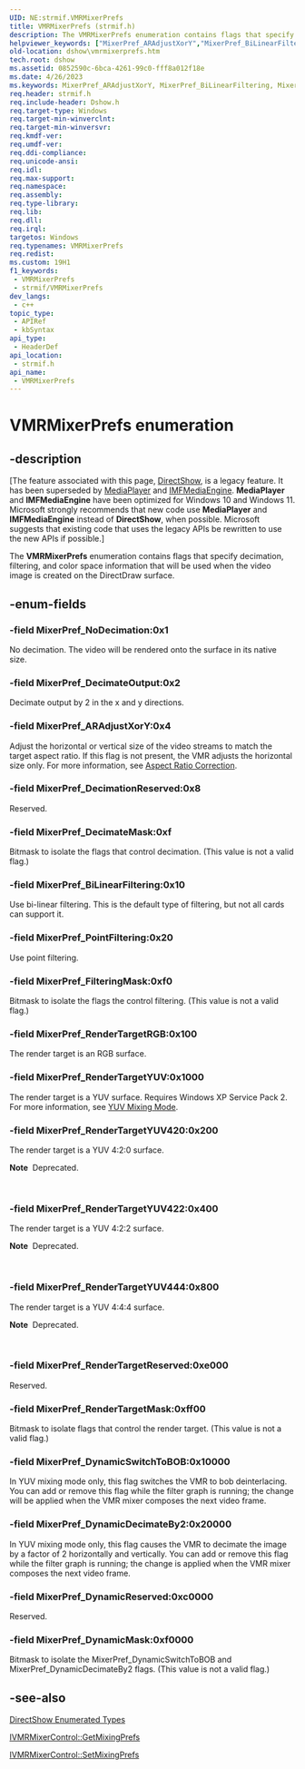 ```yaml
---
UID: NE:strmif.VMRMixerPrefs
title: VMRMixerPrefs (strmif.h)
description: The VMRMixerPrefs enumeration contains flags that specify decimation, filtering, and color space information that will be used when the video image is created on the DirectDraw surface.
helpviewer_keywords: ["MixerPref_ARAdjustXorY","MixerPref_BiLinearFiltering","MixerPref_DecimateMask","MixerPref_DecimateOutput","MixerPref_DecimationReserved","MixerPref_DynamicDecimateBy2","MixerPref_DynamicMask","MixerPref_DynamicReserved","MixerPref_DynamicSwitchToBOB","MixerPref_FilteringMask","MixerPref_NoDecimation","MixerPref_PointFiltering","MixerPref_RenderTargetMask","MixerPref_RenderTargetRGB","MixerPref_RenderTargetReserved","MixerPref_RenderTargetYUV","MixerPref_RenderTargetYUV420","MixerPref_RenderTargetYUV422","MixerPref_RenderTargetYUV444","VMRMixerPrefs","VMRMixerPrefs enumeration [DirectShow]","VMRMixerPrefsEnumeration","dshow.vmrmixerprefs","strmif/MixerPref_ARAdjustXorY","strmif/MixerPref_BiLinearFiltering","strmif/MixerPref_DecimateMask","strmif/MixerPref_DecimateOutput","strmif/MixerPref_DecimationReserved","strmif/MixerPref_DynamicDecimateBy2","strmif/MixerPref_DynamicMask","strmif/MixerPref_DynamicReserved","strmif/MixerPref_DynamicSwitchToBOB","strmif/MixerPref_FilteringMask","strmif/MixerPref_NoDecimation","strmif/MixerPref_PointFiltering","strmif/MixerPref_RenderTargetMask","strmif/MixerPref_RenderTargetRGB","strmif/MixerPref_RenderTargetReserved","strmif/MixerPref_RenderTargetYUV","strmif/MixerPref_RenderTargetYUV420","strmif/MixerPref_RenderTargetYUV422","strmif/MixerPref_RenderTargetYUV444","strmif/VMRMixerPrefs"]
old-location: dshow\vmrmixerprefs.htm
tech.root: dshow
ms.assetid: 0852590c-6bca-4261-99c0-fff8a012f18e
ms.date: 4/26/2023
ms.keywords: MixerPref_ARAdjustXorY, MixerPref_BiLinearFiltering, MixerPref_DecimateMask, MixerPref_DecimateOutput, MixerPref_DecimationReserved, MixerPref_DynamicDecimateBy2, MixerPref_DynamicMask, MixerPref_DynamicReserved, MixerPref_DynamicSwitchToBOB, MixerPref_FilteringMask, MixerPref_NoDecimation, MixerPref_PointFiltering, MixerPref_RenderTargetMask, MixerPref_RenderTargetRGB, MixerPref_RenderTargetReserved, MixerPref_RenderTargetYUV, MixerPref_RenderTargetYUV420, MixerPref_RenderTargetYUV422, MixerPref_RenderTargetYUV444, VMRMixerPrefs, VMRMixerPrefs enumeration [DirectShow], VMRMixerPrefsEnumeration, dshow.vmrmixerprefs, strmif/MixerPref_ARAdjustXorY, strmif/MixerPref_BiLinearFiltering, strmif/MixerPref_DecimateMask, strmif/MixerPref_DecimateOutput, strmif/MixerPref_DecimationReserved, strmif/MixerPref_DynamicDecimateBy2, strmif/MixerPref_DynamicMask, strmif/MixerPref_DynamicReserved, strmif/MixerPref_DynamicSwitchToBOB, strmif/MixerPref_FilteringMask, strmif/MixerPref_NoDecimation, strmif/MixerPref_PointFiltering, strmif/MixerPref_RenderTargetMask, strmif/MixerPref_RenderTargetRGB, strmif/MixerPref_RenderTargetReserved, strmif/MixerPref_RenderTargetYUV, strmif/MixerPref_RenderTargetYUV420, strmif/MixerPref_RenderTargetYUV422, strmif/MixerPref_RenderTargetYUV444, strmif/VMRMixerPrefs
req.header: strmif.h
req.include-header: Dshow.h
req.target-type: Windows
req.target-min-winverclnt: 
req.target-min-winversvr: 
req.kmdf-ver: 
req.umdf-ver: 
req.ddi-compliance: 
req.unicode-ansi: 
req.idl: 
req.max-support: 
req.namespace: 
req.assembly: 
req.type-library: 
req.lib: 
req.dll: 
req.irql: 
targetos: Windows
req.typenames: VMRMixerPrefs
req.redist: 
ms.custom: 19H1
f1_keywords:
 - VMRMixerPrefs
 - strmif/VMRMixerPrefs
dev_langs:
 - c++
topic_type:
 - APIRef
 - kbSyntax
api_type:
 - HeaderDef
api_location:
 - strmif.h
api_name:
 - VMRMixerPrefs
---
```


# VMRMixerPrefs enumeration


## -description

\[The feature associated with this page, [DirectShow](/windows/win32/directshow/directshow), is a legacy feature. It has been superseded by [MediaPlayer](/uwp/api/Windows.Media.Playback.MediaPlayer) and [IMFMediaEngine](/windows/win32/api/mfmediaengine/nn-mfmediaengine-imfmediaengine). **MediaPlayer** and **IMFMediaEngine** have been optimized for Windows 10 and Windows 11. Microsoft strongly recommends that new code use **MediaPlayer** and **IMFMediaEngine** instead of **DirectShow**, when possible. Microsoft suggests that existing code that uses the legacy APIs be rewritten to use the new APIs if possible.\]

The <b>VMRMixerPrefs</b> enumeration contains flags that specify decimation, filtering, and color space information that will be used when the video image is created on the DirectDraw surface.

## -enum-fields

### -field MixerPref_NoDecimation:0x1

No decimation. The video will be rendered onto the surface in its native size.

### -field MixerPref_DecimateOutput:0x2

Decimate output by 2 in the x and y directions.

### -field MixerPref_ARAdjustXorY:0x4

Adjust the horizontal or vertical size of the video streams to match the target aspect ratio. If this flag is not present, the VMR adjusts the horizontal size only. For more information, see <a href="/windows/desktop/DirectShow/aspect-ratio-correction">Aspect Ratio Correction</a>.

### -field MixerPref_DecimationReserved:0x8

Reserved.

### -field MixerPref_DecimateMask:0xf

Bitmask to isolate the flags that control decimation. (This value is not a valid flag.)

### -field MixerPref_BiLinearFiltering:0x10

Use bi-linear filtering. This is the default type of filtering, but not all cards can support it.

### -field MixerPref_PointFiltering:0x20

Use point filtering.

### -field MixerPref_FilteringMask:0xf0

Bitmask to isolate the flags the control filtering. (This value is not a valid flag.)

### -field MixerPref_RenderTargetRGB:0x100

The render target is an RGB surface.

### -field MixerPref_RenderTargetYUV:0x1000

The render target is a YUV surface. Requires Windows XP Service Pack 2. For more information, see <a href="/windows/desktop/DirectShow/yuv-mixing-mode">YUV Mixing Mode</a>.

### -field MixerPref_RenderTargetYUV420:0x200

The render target is a YUV 4:2:0 surface. <div class="alert"><b>Note</b>  Deprecated.</div>
<div> </div>

### -field MixerPref_RenderTargetYUV422:0x400

The render target is a YUV 4:2:2 surface. <div class="alert"><b>Note</b>  Deprecated.</div>
<div> </div>

### -field MixerPref_RenderTargetYUV444:0x800

The render target is a YUV 4:4:4 surface. <div class="alert"><b>Note</b>  Deprecated.</div>
<div> </div>

### -field MixerPref_RenderTargetReserved:0xe000

Reserved.

### -field MixerPref_RenderTargetMask:0xff00

Bitmask to isolate flags that control the render target. (This value is not a valid flag.)

### -field MixerPref_DynamicSwitchToBOB:0x10000

In YUV mixing mode only, this flag switches the VMR to bob deinterlacing. You can add or remove this flag while the filter graph is running; the change will be applied when the VMR mixer composes the next video frame.

### -field MixerPref_DynamicDecimateBy2:0x20000

In YUV mixing mode only, this flag causes the VMR to decimate the image by a factor of 2 horizontally and vertically. You can add or remove this flag while the filter graph is running; the change is applied when the VMR mixer composes the next video frame.

### -field MixerPref_DynamicReserved:0xc0000

Reserved.

### -field MixerPref_DynamicMask:0xf0000

Bitmask to isolate the MixerPref_DynamicSwitchToBOB and MixerPref_DynamicDecimateBy2 flags. (This value is not a valid flag.)

## -see-also

<a href="/windows/desktop/DirectShow/directshow-enumerated-types">DirectShow Enumerated Types</a>



<a href="/windows/desktop/api/strmif/nf-strmif-ivmrmixercontrol-getmixingprefs">IVMRMixerControl::GetMixingPrefs</a>



<a href="/windows/desktop/api/strmif/nf-strmif-ivmrmixercontrol-setoutputrect">IVMRMixerControl::SetMixingPrefs</a>
